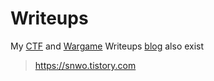 # Writeups
My [CTF](https://github.com/snwox/Writeup/tree/master/CTF) and [Wargame](https://github.com/snwox/Writeup/tree/master/Wargame) Writeups
[blog](https://snwo.tistory.com) also exist
>https://snwo.tistory.com
